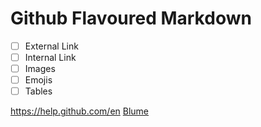 # Github Flavoured Markdown
- [ ] External Link
- [ ] Internal Link
- [ ] Images
- [ ] Emojis
- [ ] Tables

https://help.github.com/en
[Blume](https://www.10wallpaper.com/wallpaper/1280x1024/1702/Pink_Gesang_Flower-2017_Flowers_HD_Wallpapers_1280x1024.jpg)
